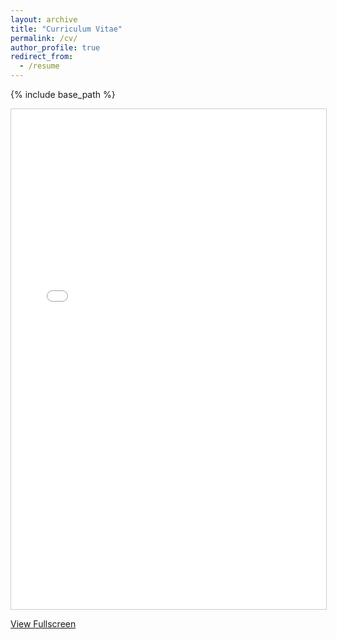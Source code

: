 ```yaml
---
layout: archive
title: "Curriculum Vitae"
permalink: /cv/
author_profile: true
redirect_from:
  - /resume
---
```


{% include base_path %}
<iframe src="/files/Nency_Dhameja.pdf" width="100%" height="800px" style="border: 1px solid #ccc;">
  This browser does not support PDFs. Please download the PDF to view it: <a href="/files/Nency_Dhameja_CV.pdf">Download PDF</a>.
</iframe>

<p><a href="/files/Nency_Dhameja.pdf" target="_blank">View Fullscreen</a></p>

